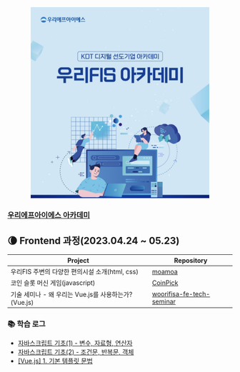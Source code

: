 <p align="center"><img src=./img/woori_fisa.png width="400px" ></p>

### [우리에프아이에스 아카데미](http://www.woorifis.com/kor/peoplelife/futureLab/labInfo)

## :waning_crescent_moon: Frontend 과정(2023.04.24 ~ 05.23)

|Project|Repository|
|-|-|
|우리FIS 주변의 다양한 편의시설 소개(html, css)|[moamoa](https://github.com/Fancy96/moamoa)|
|코인 슬롯 머신 게임(javascript)|[CoinPick](https://github.com/devFancy/CoinPick)|
|기술 세미나 - 왜 우리는 Vue.js를 사용하는가?(Vue.js)|[woorifisa-fe-tech-seminar](https://github.com/Jiyun-Parkk/woorifisa-fe-tech-seminar)|

### :books: 학습 로그

* [자바스크립트 기초(1) - 변수, 자료형, 연산자](https://devfancy.github.io/Javascript-1/)
* [자바스크립트 기초(2) - 조건문, 반복문, 객체](https://devfancy.github.io/JavaScript-2/)
* [[Vue.js] 1. 기본 템플릿 문법](https://devfancy.github.io/VueJs-1/)
